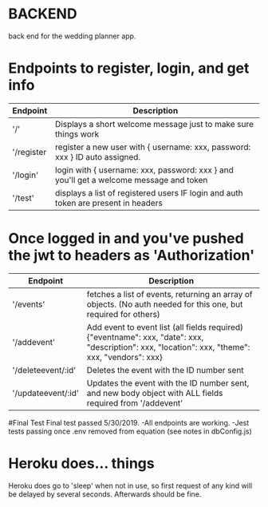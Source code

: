 # BACKEND
back end for the wedding planner app.

# Endpoints to register, login, and get info

| Endpoint | Description |
| --- | --- |
| '/' | Displays a short welcome message just to make sure things work |
| '/register | register a new user with { username: xxx, password: xxx } ID auto assigned. |
| '/login' | login with { username: xxx, password: xxx } and you'll get a welcome message and token |
| '/test' | displays a list of registered users IF login and auth token are present in headers |

# Once logged in and you've pushed the jwt to headers as 'Authorization'

| Endpoint | Description |
| --- | --- |
| '/events' | fetches a list of events, returning an array of objects. (No auth needed for this one, but required for others) |
| '/addevent' | Add event to event list (all fields required) {"eventname": xxx, "date": xxx, "description": xxx, "location": xxx, "theme": xxx, "vendors": xxx} |
| '/deleteevent/:id' | Deletes the event with the ID number sent |
| '/updateevent/:id' | Updates the event with the ID number sent, and new body object with ALL fields required from '/addevent' |


#Final Test
Final test passed 5/30/2019.
-All endpoints are working.
-Jest tests passing once .env removed from equation (see notes in dbConfig.js)

# Heroku does... things
Heroku does go to 'sleep' when not in use, so first request of any kind will be delayed by several seconds. Afterwards should be fine.

